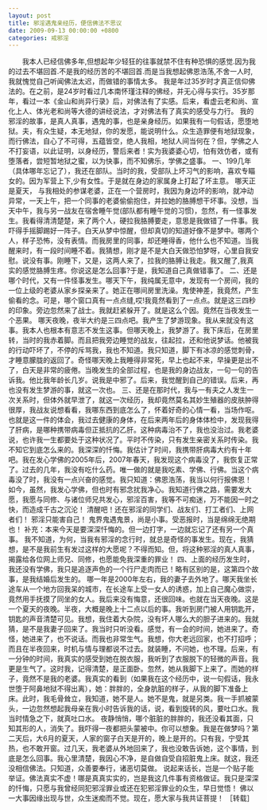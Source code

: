 ```yaml
---
layout: post
title: 邪淫遇鬼亲经历，便信佛法不思议
date: 2009-09-13 00:00:00 +0800
categories: 戒邪淫
---
```


　　我本人已经信佛多年,但想起年少轻狂的往事就禁不住有种恐惧的感觉.因为我的过去不堪回首.不是我的经历苦的不堪回首.而是当我想起佛恩浩荡,不舍一人时,我就愧觉自己听闻佛法太迟，而做错的事情太多。 我是年过35岁时才真正信仰佛法的。在之前，是24岁时看过几本南怀瑾注释的佛经，并无心得与实行。35岁那年，看过一本《金山和尚异行录》后，对佛法有了实感。后来，看虚云老和尚、宣化上人、体光老和尚等大德的讲经说法，才对佛法有了真实的感受与力行。 我的邪淫的故事，是真人真事，遇鬼的事，也是亲身经历。如果我有一句假话，愿堕地狱。夫，有众生疑，本无地狱，你的发愿，能说明什么。众生造罪便有地狱现象，而行佛法，自心了不可得，五蕴皆空，绝人我相，地狱人间当何在？但，学佛之人不打妄语，以此证明，以身经历，警后来者！实为我婆婆心切，怕有效仿者，或有堕落者，尝短暂地狱之蜜，以为快事，而不知佛乐，学佛之盛事。 一、199几年（具体哪年忘记了），我还在部队。当时的我，受部队上坏习气的影响，喜欢专瞄女的。因为军营上下,少有女性。于是就在身边的家属身上打起了坏主意。 哪天正是夏天， 与我相处的参谋老婆，正在一个营房时，我因为身边坏的影响，就冲动异常，一天上午，把一个同事的老婆偷偷抱住，并拉她的胳膊想干坏事。没想，当天中午，我与另一战友在宿舍睡午觉(部队都有睡午觉的习惯)，忽然，有一怪事发生。我看得清清楚楚，来了两个人，硬拉我胳膊要走，意思是我做错了一件事。我吓得手摇脚踢好一阵子。白天从梦中惊醒，但却真切的知道好像不是梦中。哪两个人，样子恐怖，没有表情。而我房里的同事，却还睡得香，他什么也不知道。当我醒来时，有一段时间睡不着。我猜想，刚才是不是大白天做恐怕梦呀，心里自我安慰。说没有事。刚睡下，又是，这两人来了，拉我的胳膊让我走。我又醒了,我真实的感觉胳膊生疼。你说这是怎么回事?于是，我知道自己真做错事了。 二、还是哪个时代，又有一件怪事发生。哪天下午，我纯属无意中，发现有一个房间，我的一位上级的老婆从家乡探亲来了。她正在哪间房里洗澡。鬼使神差，我竟然，产生偷看的念。可是，哪个窗口真有一点点缝,哎!我竟然看到了一点点。就是这三四秒的印象。旁边忽然来了战士。我就赶紧躲开了。就是这么个因。竟然在当夜发生一个恶果。 哪天夜晚，夜半大约是三四点吧。我产生了梦游现象。我从来就没有这事。我本人也根本有意志不发生这事。但哪天晚上，我梦游了。我下床后，在房里转，当时的我赤着脚。而且把我旁边睡觉的战友，往起拉，还和他说梦话。他被我的行动吓坏了，不停的斥骂我，我也不知道。我只知道，脚下有冰凉的感觉刺骨，才睡意朦胧的返回了。奇怪哪天晚上我睡得非常死，早上也起不来，早操更是出不了，白天是非常的疲倦。当晚发生的全部过程，也是我的身边战友，一句一句的告诉我。他比我年龄长几岁。说我是中邪了。后来，我觉醒到自己的错误。后来，再也没有发生梦游的事，就这一次也。 三、还是在那时代，我与一有夫之人发生一次关系时，但体外就早泄了，就这一次经历，我却竟然莫名其妙生殖器的皮肤肿得很厚，我战友说想看看，我哪东西到底怎么了，怀着好奇的心情一看，当场作呕。也就是这一件的体会，我过去健康的身体，在后来两年后的身体体检中，发现我得了肝病，是哪种携带病毒但正抵抗的乙肝。这种病毒治不了，我也没治过。我老婆说，也许我一生都要处于这种状况了。平时不传染，只有发生亲密关系时传染。我不知它到底怎么来的。我深深的忏悔。我估计了时间，我携带肝病毒大约有十年吧。我在发心学佛的2005年后，2007年春天，我发现这个病毒没了，我恢复正常了。过去的几年，我没有吃什么药。唯一做的就是我吃素、学佛、行佛。当这个病毒没了时，我没有一点兴奋的感觉。我只知道：佛恩浩荡，我当以何行报佛恩！ 如今，虽然，我发心学佛，但也时有邪念扰我净心。我知道行佛之路，需要发大愿，我愿与同修、与诸位师兄共发心，邪淫百害，我等不可痴迷，万不能因一时之快，而造成千古之沉沦！ 清醒吧！还在邪淫的同学们、战友们、打工者们、上网者们！ 邪淫只能害自己！ 鬼界鬼遇鬼景，尚是小事。受恶报时，当是绵绵无绝期也！ 补充：本来今天是要深深忏悔的。但一边打字，一边就忘记了还有另一个真事。 我不知道，为何，当我有邪淫的念行时，就总是奇怪的事发生。现在，我猜想，是不是我前生有发过这样的大愿呢？不得而知。但，将这种邪淫的真人真事，揭露给各位网上师兄、同修，也愿能免我深重的罪业！ 四、上面的经历发生时，我还没有学佛，我只是追逐声色的一个行尸走肉而已！略有区别的是，这第四个故事，是我结婚后发生的。 哪一年是2000年左右，我的妻子去外地了。哪天我坐长途车从一个地方回我呆的城市，在长途车上受一女人的诱惑，加上自己魔心做崇，竟然用手抚摸了同坐的女人。我后来没有悔意，还很回味。也就在当天夜晚。这是一个夏天的夜晚。半夜，大概是晚上十二点以后的事。我听到房门被人用钥匙开，钥匙的声音清楚可见。我想，我住着大杂院，没有坏人哪么大的胆子进来的。我就猜，是不是我妻子回来了。我当时只听没看。感觉，有一会的时间，她进来了。奇怪，她进来了，也不说话。而我也非常生气。我想，你大老远回家，也不打招呼；而且在半夜回来，时机与情与理都说不过去。就装睡，不问她，也不理。后来，有一分钟的时间，我真实的感受到她在脱衣服，我听到了衣服脱下的轻微的声音。我更是生气了。这时我，记得清楚，是正面卧。忽然，她从我脚下上来了。而她的样子，竟然不是我的老婆。我真实的看到（如果我在这个经历中，说一句假话，我永世堕于阿鼻地狱不得出离），她：胖胖的，全身肮脏的样子，从我的脚下准备上床。此时，我毛骨耸立，我知道，她不是人。她不是鬼，就是另类。我一手抓被蒙头，一边忽然想起我母亲在我小时告诉我的话，说，看到旋转的风，要吐口水。我当时情急之下，就真吐口水。 夜静悄悄，哪个脏脏的胖胖的，我还没看其面，只知其形的人，消失了。我吓得一夜都把头蒙被中。你可以想象。我是在做梦吗？第二天后，大6月的夏天，人家的窗子白天是开的，晚上是开的。只有我，宁受其热，也不敢开窗。过几天，我老婆从外地回来了，我也没敢告诉她，这个事情，到底是怎么回事。我心里清楚，我因心不净，是自做自受自招脏鬼上床。就这，我还没相信佛法。只知道，众善要奉行，诸恶切莫做。 说起来话长，岂是一个贴子能举证。佛法真实不虚！哪是真真实实的，岂是我这几件事有资格做证。我只是深深的忏悔，只愿与我曾经同犯邪淫罪业或还在犯邪淫罪业的众生，早日觉悟！ 佛以一大事因缘出现与世，众生迷痴而不觉。现在，愿大家与我共证菩提！ ［转载］ 　